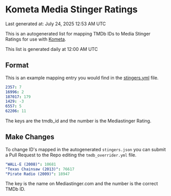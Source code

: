 # Kometa Media Stinger Ratings

Last generated at: July 24, 2025 12:53 AM UTC

This is an autogenerated list for mapping TMDb IDs to Media Stinger Ratings for use with [Kometa](https://github.com/Kometa-Team/Kometa).

This list is generated daily at 12:00 AM UTC 

## Format

This is an example mapping entry you would find in the [stingers.yml](https://raw.githubusercontent.com/Kometa-Team/Mediastingers/master/stingers.yml) file.

```yml
2357: 7
16996: 2
187017: 179
1429: -3
6557: 5
62206: 11
```

The keys are the tmdb_id and the number is the Mediastinger Rating.

## Make Changes

To change ID's mapped in the autogenerated `stingers.json` you can submit a Pull Request to the Repo editing the `tmdb_overrider.yml` file.

```yml
"WALL-E (2008)": 10681
"Texas Chainsaw (2013)": 76617
"Pirate Radio (2009)": 18947
```

The key is the name on Mediastinger.com and the number is the correct TMDb ID.